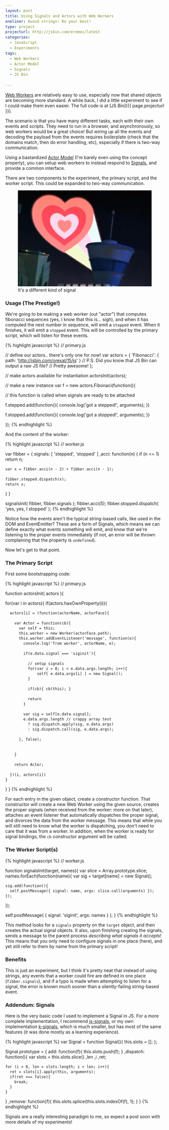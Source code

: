 ```yaml
---
layout: post
title: Using Signals and Actors with Web Workers
oneliner: Avoid strings! Do your best! 
type: project
projecturl: http://jsbin.com/eremoc/latest
categories:
  - JavaScript
  - Experiments
tags:
  - Web Workers
  - Actor Model
  - Signals
  - JS Bin

---
```


[Web Workers][] are relatively easy to use, especially now that shared objects are becoming more standard. A while back, I did a little experiment to see if I could make them even easier. The full code is at [JS Bin]({{ page.projecturl }}).

The scenario is that you have many different tasks, each with their own events and scripts. They need to run in a browser, and asynchronously, so web workers would be a great choice! But wiring up all the events and decoding the payload from the events requires boilerplate (check that the domains match, then do error handling, etc), especially if there is two-way communication.

Using a bastardized [Actor Model][] (I'm barely even using the concept properly), you can setup web workers to instead respond to [Signals][], and provide a common interface.

There are two components to the experiment, the primary script, and the worker script. This could be expanded to two-way communication.

<figure>
	<img src="/images/sky-signal.png" alt="It's a different kind of signal" />
	<figcaption>It's a different kind of signal</figcaption>
</figure>

### Usage (The Prestige!)

We're going to be making a web worker (out "actor") that computes fibonacci sequences (yes, I know that this is... sigh), and when it has computed the next number in sequence, will emit a `stepped` event. When it finishes, it will emit a `stopped` event. This will be controlled by the primary script, which will listen for these events.

{% highlight javascript %}
// primary.js

// define our actors.. there's only one for now!
var actors = {
   'Fibonacci': { path: 'http://jsbin.com/orexal/15/js' }
   // P.S. Did you know that JS Bin can output a raw JS file?
   // Pretty awesome!
};

// make actors available for instantiation
actorsInit(actors);

// make a new instance
var f = new actors.Fibonaci(function(){

  // this function is called when signals are ready to be attached

  f.stepped.add(function(){
    console.log('got a stepped!', arguments);
  })

  f.stopped.add(function(){
    console.log('got a stopped!', arguments);
  })
    
});
{% endhighlight %}

And the content of the worker:

{% highlight javascript %}
// worker.js

var fibber = {
  signals: [ 'stepped', 'stopped' ]
  ,acci: function(n) {
    if (n <= 1) return n;
  
    var x = fibber.acci(n - 2) + fibber.acci(n - 1);
  
    fibber.stepped.dispatch(x);
    return x;
  }
}
                
signalsInit( fibber, fibber.signals );
fibber.acci(5);
fibber.stopped.dispatch( 'yes, yes, I stopped' );
{% endhighlight %}

Notice how the events aren't the typical string-based calls, like used in the DOM and EventEmitter? These are a form of Signals, which means we can define exactly what events something will emit, and know that we're listening to the proper events immediately (if not, an error will be thrown complaining that the property is `undefined`).

Now let's get to that point.

### The Primary Script

First some bootstrapping code:

{% highlight javascript %}
// primary.js

function actorsInit( actors ){
  
  for(var i in actors){
    if(actors.hasOwnProperty(i)){
      
      actors[i] = (function(actorName, actorFace){
        
        var Actor = function(cb){
          var self = this;
          this.worker = new Worker(actorFace.path);
          this.worker.addEventListener('message', function(e){
            console.log('from worker', actorName, e);
            
            if(e.data.signal === 'siginit'){
             
              // setup signals
              for(var i = 0; i < e.data.args.length; i++){
                  self[ e.data.args[i] ] = new Signal();
              }

              if(cb){ cb(this); }
              
              return
            }
            
            var sig = self[e.data.signal];
            e.data.args.length // crappy array test
              ? sig.dispatch.apply(sig, e.data.args)
              : sig.dispatch.call(sig, e.data.args);

          }, false);
          

        }
            
        return Actor;
        
      })(i, actors[i])
    }
  }
}
{% endhighlight %}

For each entry in the given object, create a constructor function. That constructor will create a new Web Worker using the given source, creates the proper signals (when received from the worker: more on that later), attaches an event listener that automatically dispatches the proper signal, and divorces the data from the worker message. This means that while you will still need to know what the worker is dispatching, you don't need to care that it was from a worker. In addition, when the worker is ready for signal bindings, the `cb` constructor argument will be called.

### The Worker Script(s)

{% highlight javascript %}
// worker.js

function signalsInit(target, names){
  var slice = Array.prototype.slice;
  names.forEach(function(name){
    var sig = target[name] = new Signal();
    
    sig.add(function(){
      self.postMessage({ signal: name, args: slice.call(arguments) }); 
    });
    
  });
  
  self.postMessage( { signal: 'siginit', args: names } ); 
}
{% endhighlight %}

This method looks for a `signals` property on the `target` object, and then creates the actual signal objects. It also, upon finishing creating the signals, sends a message to the parent process _describing what signals it accepts_! This means that you only need to configure signals in one place (here), and yet still refer to them by name from the primary script!

### Benefits

This is just an experiment, but I think it's pretty neat that instead of using strings, any events that a worker could fire are defined in one place (`fibber.signals`), and if a typo is made when attempting to listen for a signal, the error is known much sooner than a silently-failing string-based event.

### Addendum: Signals

Here is the very basic code I used to implement a Signal in JS. For a more complete implementation, I recommend [js-signals][], or my own implementation [k-signals][], which is much smaller, but has most of the same features (it was done mostly as a learning experience).

{% highlight javascript %}
var Signal = function Signal(){
  this.slots = [];
};

Signal.prototype = {
  add: function(f){
    this.slots.push(f);
  }
  ,dispatch: function(){
    var slots = this.slots.slice()
        ,len
        ,i
        ,ret;
    
    for (i = 0, len = slots.length; i < len; i++){
      ret = slots[i].apply(this, arguments);
      if(ret === false){
        break;
      }
    }
  }
  ,remove: function(f){
    this.slots.splice(this.slots.indexOf(f), 1);
  }
}
{% endhighlight %}

Signals are a really interesting paradigm to me, so expect a post soon with more details of my experiments!



[Actor Model]: http://en.wikipedia.org/wiki/Actor_model
[Signals]: https://citational.com/v/5mx/signals-vs-eventemitter-vs-pubsub
[Web Workers]: https://developer.mozilla.org/Using_DOM_workers
[js-signals]: http://millermedeiros.github.com/js-signals/
[k-signals]: https://gist.github.com/1296822
